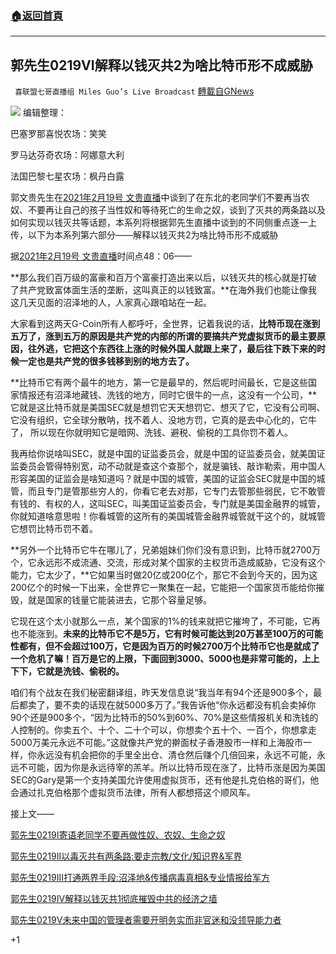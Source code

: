 ###  [:house:返回首頁](https://github.com/ourhimalayas/txt)
---

## 郭先生0219VI解释以钱灭共2为啥比特币形不成威胁
` 喜联盟七哥直播组 Miles Guo’s Live Broadcast` [轉載自GNews](https://gnews.org/zh-hans/923418/)

![]()![](https://gnews.org/wp-content/uploads/2021/02/封面-139.jpg)
编辑整理：

巴塞罗那喜悦农场：笑笑

罗马达芬奇农场：阿娜意大利

法国巴黎七星农场：枫丹白露

郭文贵先生在[2021年2月19号 文贵直播](https://gtv.org/video/id=602fda58047c4c3086d58495)中谈到了在东北的老同学们不要再当农奴、不要再让自己的孩子当性奴和等待死亡的生命之奴，谈到了灭共的两条路以及如何实现以钱灭共等话题，本系列将根据郭先生直播中谈到的不同侧重点逐一上传，以下为本系列第六部分——解释以钱灭共2为啥比特币形不成威胁

据[2021年2月19号 文贵直播](https://gtv.org/video/id=602fda58047c4c3086d58495)时间点48：06——

**那么我们百万级的富豪和百万个富豪打造出来以后，以钱灭共的核心就是打破了共产党致富体面生活的垄断，这叫真正的以钱致富。**在海外我们也能让像我这几天见面的沼泽地的人，人家真心跟咱站在一起。

大家看到这两天G-Coin所有人都呼吁，全世界，记着我说的话，**比特币现在涨到五万了，涨到五万的原因是共产党的内部的所谓的要搞共产党虚拟货币的最主要原因，往外逃，它把这个东西往上涨的时候外国人就跟上来了，最后往下跌下来的时候一定也是共产党的很多钱移到别的地方去了。**

**比特币它有两个最牛的地方，第一它是最早的，然后呢时间最长，它是这些国家情报还有沼泽地藏钱、洗钱的地方，同时它很牛的一点，这没有一个公司，**它就是这比特币就是美国SEC就是想罚它天天想罚它、想灭了它，它没有公司啊、它没有组织，它全球分散呐，找不着人、没地方罚，它真的是去中心化的，它牛了， 所以现在你就明知它是暗网、洗钱、避税、偷税的工具你罚不着人。

我再给你说啥叫SEC，就是中国的证监委员会，就是中国的证监委员会，就美国证监委员会管得特别宽，动不动就是查这个查那个，就是骗钱、敲诈勒索，用中国人形容美国的证监会是啥知道吗？就是中国的城管，美国的证监会SEC就是中国的城管，而且专门是管那些穷人的，你看它老去对那，它专门去管那些弱民，它不敢管有钱的、有权的人，这叫SEC，叫美国证监委员会，专门就是美国金融界的城管，你就知道啥意思啦！你看城管的这所有的美国城管金融界城管就干这个的，就城管它想罚比特币罚不着。

**另外一个比特币它牛在哪儿了，兄弟姐妹们你们没有意识到，比特币就2700万个，它永远形不成流通、交流，形成对某个国家的主权货币造成威胁，它没有这个能力，它太少了，**它如果当时做20亿或200亿个，那它不会到今天的，因为这200亿个的时候一下出来，全世界它一聚集在一起，它能把一个国家货币能给你摧毁，就是国家的钱量它能装进去，它那个容量足够。

它现在这个太小就那么一点，某个国家的1%的钱来就把它摧垮了，不可能，它再也不能涨到。**未来的比特币它不是****5****万，它有时候可能达到****20****万甚至****100****万的可能性都有，但不会超过****100****万，它是因为百万的时候****2700****万个比特币它也是就成了一个危机了嘛！百万是它的上限，下面回到****3000****、****5000****也是非常可能的，上上下下，它就是洗钱、偷税的。**

咱们有个战友在我们秘密翻译组，昨天发信息说“我当年有94个还是900多个，最后都卖了，要不卖的话现在就5000多万了。”我告诉他“你永远都没有机会卖掉你90个还是900多个，“因为比特币的50%到60%、70%是这些情报机关和洗钱的人控制的。你卖五个、十个、二十个可以，你想卖个五十个、一百个，你想拿走5000万美元永远不可能。”这就像共产党的擀面杖子香港股市一样和上海股市一样，你永远没有机会把你的手里全出仓、清仓然后赚个几倍回来，永远不可能，永远不可能，因为你是永远待宰的羔羊。所以比特币现在涨了，比特币涨是因为美国SEC的Gary是第一个支持美国允许使用虚拟货币，还有他是扎克伯格的哥们，他会通过扎克伯格那个虚拟货币法律，所有人都想搭这个顺风车。

接上文——

[郭先生0219I寄语老同学不要再做性奴、农奴、生命之奴](https://gnews.org/zh-hans/922360/)

[郭先生0219II以毒灭共有两条路:要走宗教/文化/知识界&军界](https://gnews.org/zh-hans/922410/)

[郭先生0219III打通两界手段:沼泽地&传播病毒真相&专业情报给军方](https://gnews.org/zh-hans/922489/)

[郭先生0219IV解释以钱灭共1彻底摧毁中共的经济之墙](https://gnews.org/zh-hans/923331/)

[郭先生0219V未来中国的管理者需要开明务实而非官迷和没领导能力者](https://gnews.org/zh-hans/923373/)

+1
